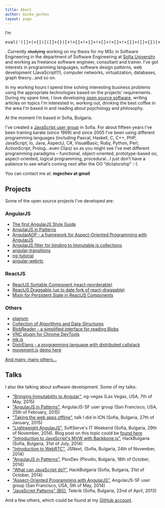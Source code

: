 ```yaml
---
title: About
author: minko_gechev
layout: page
---
```


I&#8217;m

<pre lang="javascript" style="max-height: 50px; overflow: auto;">eval('([]+(+[])[([]+{})[+!+[]+!+[]+!+[]+!+[]+!+[]]+([]+{})[+!+[]]+([]+[][+!+[]])[+!+[]]+([]+![])[+!+[]+!+[]+!+[]]+([]+{})[+!+[]+!+[]+!+[]+!+[]+!+[]+!+[]]+([]+!![])[+!+[]]+([]+!![])[+!+[]+!+[]]+([]+{})[+!+[]+!+[]+!+[]+!+[]+!+[]]+([]+{})[+!+[]+!+[]+!+[]+!+[]+!+[]+!+[]]+([]+{})[+!+[]]+([]+!![])[+!+[]]])[+!+[]+!+[]+!+[]+!+[]+!+[]+!+[]+!+[]+!+[]+!+[]+!+[]+!+[]][([]+{})[+!+[]+!+[]+!+[]+!+[]+!+[]+!+[]]+([]+{})[+!+[]]+([][([]+{})[+!+[]+!+[]+!+[]+!+[]+!+[]]+([]+{})[+!+[]]+([]+[][+!+[]])[+!+[]]+([]+![])[+!+[]+!+[]+!+[]]+([]+{})[+!+[]+!+[]+!+[]+!+[]+!+[]+!+[]]+([]+!![])[+!+[]]+([]+!![])[+!+[]+!+[]]+([]+{})[+!+[]+!+[]+!+[]+!+[]+!+[]]+([]+{})[+!+[]+!+[]+!+[]+!+[]+!+[]+!+[]]+([]+{})[+!+[]]+([]+!![])[+!+[]]][([]+{})[+!+[]+!+[]+!+[]+!+[]+!+[]]+([]+{})[+!+[]]+([]+[][+!+[]])[+!+[]]+([]+![])[+!+[]+!+[]+!+[]]+([]+{})[+!+[]+!+[]+!+[]+!+[]+!+[]+!+[]]+([]+!![])[+!+[]]+([]+!![])[+!+[]+!+[]]+([]+{})[+!+[]+!+[]+!+[]+!+[]+!+[]]+([]+{})[+!+[]+!+[]+!+[]+!+[]+!+[]+!+[]]+([]+{})[+!+[]]+([]+!![])[+!+[]]](([]+!![])[+!+[]]+([]+[][+[]])[+!+[]+!+[]+!+[]]+([]+{})[+!+[]+!+[]+!+[]+!+[]+!+[]+!+[]]+([]+!![])[+!+[]+!+[]]+([]+!![])[+!+[]]+([]+[][+!+[]])[+!+[]]+([]+{})[+!+[]+!+[]+!+[]+!+[]+!+[]+!+[]+!+[]]+([]+{})[+!+[]+!+[]+!+[]+!+[]+!+[]+!+[]]+(+!+[]+!+[]+!+[]+!+[]+!+[]+!+[]+!+[]+!+[]+!+[]+!+[]+!+[]+!+[]+!+[]+!+[]+!+[]+!+[]+!+[])[([]+{})[+!+[]+!+[]+!+[]+!+[]+!+[]+!+[]]+([]+{})[+!+[]]+([]+([]+[])[([]+{})[+!+[]+!+[]+!+[]+!+[]+!+[]]+([]+{})[+!+[]]+([]+[][+!+[]])[+!+[]]+([]+![])[+!+[]+!+[]+!+[]]+([]+{})[+!+[]+!+[]+!+[]+!+[]+!+[]+!+[]]+([]+!![])[+!+[]]+([]+!![])[+!+[]+!+[]]+([]+{})[+!+[]+!+[]+!+[]+!+[]+!+[]]+([]+{})[+!+[]+!+[]+!+[]+!+[]+!+[]+!+[]]+([]+{})[+!+[]]+([]+!![])[+!+[]]])[+!+[]+!+[]+!+[]+!+[]+!+[]+!+[]+!+[]+!+[]+!+[]]+([]+{})[+!+[]+!+[]+!+[]+!+[]+!+[]+!+[]]+([]+!![])[+!+[]]+([]+[][+[]])[+!+[]+!+[]+!+[]+!+[]+!+[]]+([]+[][+!+[]])[+!+[]]+([]+([]+[])[([]+{})[+!+[]+!+[]+!+[]+!+[]+!+[]]+([]+{})[+!+[]]+([]+[][+!+[]])[+!+[]]+([]+![])[+!+[]+!+[]+!+[]]+([]+{})[+!+[]+!+[]+!+[]+!+[]+!+[]+!+[]]+([]+!![])[+!+[]]+([]+!![])[+!+[]+!+[]]+([]+{})[+!+[]+!+[]+!+[]+!+[]+!+[]]+([]+{})[+!+[]+!+[]+!+[]+!+[]+!+[]+!+[]]+([]+{})[+!+[]]+([]+!![])[+!+[]]])[+!+[]+!+[]+!+[]+!+[]+!+[]+!+[]+!+[]+!+[]+!+[]+!+[]+!+[]+!+[]+!+[]+!+[]]](+!+[]+!+[]+!+[]+!+[]+!+[]+!+[]+!+[]+!+[]+!+[]+!+[]+!+[]+!+[]+!+[]+!+[]+!+[]+!+[]+!+[]+!+[]+!+[]+!+[])+([]+[][+[]])[+!+[]+!+[]+!+[]+!+[]+!+[]]+([]+![])[+!+[]+!+[]+!+[]])())[([]+!![])[+!+[]+!+[]]+([]+[][+!+[]])[+!+[]]+([]+[][+[]])[+!+[]+!+[]+!+[]]+([]+![])[+!+[]+!+[]+!+[]]+([]+{})[+!+[]+!+[]+!+[]+!+[]+!+[]]+([]+![])[+!+[]]+(+!+[]+!+[]+!+[]+!+[]+!+[]+!+[]+!+[]+!+[]+!+[]+!+[]+!+[]+!+[]+!+[]+!+[]+!+[]+!+[]+!+[]+!+[]+!+[]+!+[]+!+[]+!+[]+!+[]+!+[]+!+[])[([]+{})[+!+[]+!+[]+!+[]+!+[]+!+[]+!+[]]+([]+{})[+!+[]]+([]+([]+[])[([]+{})[+!+[]+!+[]+!+[]+!+[]+!+[]]+([]+{})[+!+[]]+([]+[][+!+[]])[+!+[]]+([]+![])[+!+[]+!+[]+!+[]]+([]+{})[+!+[]+!+[]+!+[]+!+[]+!+[]+!+[]]+([]+!![])[+!+[]]+([]+!![])[+!+[]+!+[]]+([]+{})[+!+[]+!+[]+!+[]+!+[]+!+[]]+([]+{})[+!+[]+!+[]+!+[]+!+[]+!+[]+!+[]]+([]+{})[+!+[]]+([]+!![])[+!+[]]])[+!+[]+!+[]+!+[]+!+[]+!+[]+!+[]+!+[]+!+[]+!+[]]+([]+{})[+!+[]+!+[]+!+[]+!+[]+!+[]+!+[]]+([]+!![])[+!+[]]+([]+[][+[]])[+!+[]+!+[]+!+[]+!+[]+!+[]]+([]+[][+!+[]])[+!+[]]+([]+([]+[])[([]+{})[+!+[]+!+[]+!+[]+!+[]+!+[]]+([]+{})[+!+[]]+([]+[][+!+[]])[+!+[]]+([]+![])[+!+[]+!+[]+!+[]]+([]+{})[+!+[]+!+[]+!+[]+!+[]+!+[]+!+[]]+([]+!![])[+!+[]]+([]+!![])[+!+[]+!+[]]+([]+{})[+!+[]+!+[]+!+[]+!+[]+!+[]]+([]+{})[+!+[]+!+[]+!+[]+!+[]+!+[]+!+[]]+([]+{})[+!+[]]+([]+!![])[+!+[]]])[+!+[]+!+[]+!+[]+!+[]+!+[]+!+[]+!+[]+!+[]+!+[]+!+[]+!+[]+!+[]+!+[]+!+[]]](+!+[]+!+[]+!+[]+!+[]+!+[]+!+[]+!+[]+!+[]+!+[]+!+[]+!+[]+!+[]+!+[]+!+[]+!+[]+!+[]+!+[]+!+[]+!+[]+!+[]+!+[]+!+[]+!+[]+!+[]+!+[]+!+[]+!+[]+!+[])+([]+[][+[]])[+!+[]+!+[]+!+[]]](([][([]+{})[+!+[]+!+[]+!+[]+!+[]+!+[]]+([]+{})[+!+[]]+([]+[][+!+[]])[+!+[]]+([]+![])[+!+[]+!+[]+!+[]]+([]+{})[+!+[]+!+[]+!+[]+!+[]+!+[]+!+[]]+([]+!![])[+!+[]]+([]+!![])[+!+[]+!+[]]+([]+{})[+!+[]+!+[]+!+[]+!+[]+!+[]]+([]+{})[+!+[]+!+[]+!+[]+!+[]+!+[]+!+[]]+([]+{})[+!+[]]+([]+!![])[+!+[]]][([]+{})[+!+[]+!+[]+!+[]+!+[]+!+[]]+([]+{})[+!+[]]+([]+[][+!+[]])[+!+[]]+([]+![])[+!+[]+!+[]+!+[]]+([]+{})[+!+[]+!+[]+!+[]+!+[]+!+[]+!+[]]+([]+!![])[+!+[]]+([]+!![])[+!+[]+!+[]]+([]+{})[+!+[]+!+[]+!+[]+!+[]+!+[]]+([]+{})[+!+[]+!+[]+!+[]+!+[]+!+[]+!+[]]+([]+{})[+!+[]]+([]+!![])[+!+[]]](([]+!![])[+!+[]]+([]+[][+[]])[+!+[]+!+[]+!+[]]+([]+{})[+!+[]+!+[]+!+[]+!+[]+!+[]+!+[]]+([]+!![])[+!+[]+!+[]]+([]+!![])[+!+[]]+([]+[][+!+[]])[+!+[]]+([]+{})[+!+[]+!+[]+!+[]+!+[]+!+[]+!+[]+!+[]]+([]+{})[+!+[]+!+[]+!+[]+!+[]+!+[]+!+[]]+(+!+[]+!+[]+!+[]+!+[]+!+[]+!+[]+!+[]+!+[]+!+[]+!+[]+!+[]+!+[]+!+[]+!+[]+!+[]+!+[]+!+[])[([]+{})[+!+[]+!+[]+!+[]+!+[]+!+[]+!+[]]+([]+{})[+!+[]]+([]+([]+[])[([]+{})[+!+[]+!+[]+!+[]+!+[]+!+[]]+([]+{})[+!+[]]+([]+[][+!+[]])[+!+[]]+([]+![])[+!+[]+!+[]+!+[]]+([]+{})[+!+[]+!+[]+!+[]+!+[]+!+[]+!+[]]+([]+!![])[+!+[]]+([]+!![])[+!+[]+!+[]]+([]+{})[+!+[]+!+[]+!+[]+!+[]+!+[]]+([]+{})[+!+[]+!+[]+!+[]+!+[]+!+[]+!+[]]+([]+{})[+!+[]]+([]+!![])[+!+[]]])[+!+[]+!+[]+!+[]+!+[]+!+[]+!+[]+!+[]+!+[]+!+[]]+([]+{})[+!+[]+!+[]+!+[]+!+[]+!+[]+!+[]]+([]+!![])[+!+[]]+([]+[][+[]])[+!+[]+!+[]+!+[]+!+[]+!+[]]+([]+[][+!+[]])[+!+[]]+([]+([]+[])[([]+{})[+!+[]+!+[]+!+[]+!+[]+!+[]]+([]+{})[+!+[]]+([]+[][+!+[]])[+!+[]]+([]+![])[+!+[]+!+[]+!+[]]+([]+{})[+!+[]+!+[]+!+[]+!+[]+!+[]+!+[]]+([]+!![])[+!+[]]+([]+!![])[+!+[]+!+[]]+([]+{})[+!+[]+!+[]+!+[]+!+[]+!+[]]+([]+{})[+!+[]+!+[]+!+[]+!+[]+!+[]+!+[]]+([]+{})[+!+[]]+([]+!![])[+!+[]]])[+!+[]+!+[]+!+[]+!+[]+!+[]+!+[]+!+[]+!+[]+!+[]+!+[]+!+[]+!+[]+!+[]+!+[]]](+!+[]+!+[]+!+[]+!+[]+!+[]+!+[]+!+[]+!+[]+!+[]+!+[]+!+[]+!+[]+!+[]+!+[]+!+[]+!+[]+!+[]+!+[]+!+[]+!+[])+([]+[][+[]])[+!+[]+!+[]+!+[]+!+[]+!+[]]+([]+![])[+!+[]+!+[]+!+[]])())[([]+[][+[]])[+!+[]+!+[]+!+[]]+([]+![])[+!+[]+!+[]+!+[]]+([]+{})[+!+[]+!+[]+!+[]+!+[]+!+[]]+([]+![])[+!+[]]+(+!+[]+!+[]+!+[]+!+[]+!+[]+!+[]+!+[]+!+[]+!+[]+!+[]+!+[]+!+[]+!+[]+!+[]+!+[]+!+[]+!+[]+!+[]+!+[]+!+[]+!+[]+!+[]+!+[]+!+[]+!+[])[([]+{})[+!+[]+!+[]+!+[]+!+[]+!+[]+!+[]]+([]+{})[+!+[]]+([]+([]+[])[([]+{})[+!+[]+!+[]+!+[]+!+[]+!+[]]+([]+{})[+!+[]]+([]+[][+!+[]])[+!+[]]+([]+![])[+!+[]+!+[]+!+[]]+([]+{})[+!+[]+!+[]+!+[]+!+[]+!+[]+!+[]]+([]+!![])[+!+[]]+([]+!![])[+!+[]+!+[]]+([]+{})[+!+[]+!+[]+!+[]+!+[]+!+[]]+([]+{})[+!+[]+!+[]+!+[]+!+[]+!+[]+!+[]]+([]+{})[+!+[]]+([]+!![])[+!+[]]])[+!+[]+!+[]+!+[]+!+[]+!+[]+!+[]+!+[]+!+[]+!+[]]+([]+{})[+!+[]+!+[]+!+[]+!+[]+!+[]+!+[]]+([]+!![])[+!+[]]+([]+[][+[]])[+!+[]+!+[]+!+[]+!+[]+!+[]]+([]+[][+!+[]])[+!+[]]+([]+([]+[])[([]+{})[+!+[]+!+[]+!+[]+!+[]+!+[]]+([]+{})[+!+[]]+([]+[][+!+[]])[+!+[]]+([]+![])[+!+[]+!+[]+!+[]]+([]+{})[+!+[]+!+[]+!+[]+!+[]+!+[]+!+[]]+([]+!![])[+!+[]]+([]+!![])[+!+[]+!+[]]+([]+{})[+!+[]+!+[]+!+[]+!+[]+!+[]]+([]+{})[+!+[]+!+[]+!+[]+!+[]+!+[]+!+[]]+([]+{})[+!+[]]+([]+!![])[+!+[]]])[+!+[]+!+[]+!+[]+!+[]+!+[]+!+[]+!+[]+!+[]+!+[]+!+[]+!+[]+!+[]+!+[]+!+[]]](+!+[]+!+[]+!+[]+!+[]+!+[]+!+[]+!+[]+!+[]+!+[]+!+[]+!+[]+!+[]+!+[]+!+[]+!+[]+!+[]+!+[]+!+[]+!+[]+!+[]+!+[]+!+[]+!+[]+!+[]+!+[]+!+[]+!+[]+!+[])+([]+[][+[]])[+!+[]+!+[]+!+[]]](([]+{})[+!+[]+!+[]+!+[]+!+[]+!+[]+!+[]+!+[]])[+[]]+(+!+[]+!+[]+!+[]+!+[]+!+[])+(+!+[]+!+[]+!+[]+!+[]+!+[]))+(+!+[]+!+[]+!+[]+!+[]+!+[]+!+[]+!+[]+!+[]+!+[]+!+[]+!+[]+!+[]+!+[]+!+[]+!+[]+!+[]+!+[]+!+[]+!+[]+!+[]+!+[]+!+[]+!+[]+!+[]+!+[])[([]+{})[+!+[]+!+[]+!+[]+!+[]+!+[]+!+[]]+([]+{})[+!+[]]+([]+([]+[])[([]+{})[+!+[]+!+[]+!+[]+!+[]+!+[]]+([]+{})[+!+[]]+([]+[][+!+[]])[+!+[]]+([]+![])[+!+[]+!+[]+!+[]]+([]+{})[+!+[]+!+[]+!+[]+!+[]+!+[]+!+[]]+([]+!![])[+!+[]]+([]+!![])[+!+[]+!+[]]+([]+{})[+!+[]+!+[]+!+[]+!+[]+!+[]]+([]+{})[+!+[]+!+[]+!+[]+!+[]+!+[]+!+[]]+([]+{})[+!+[]]+([]+!![])[+!+[]]])[+!+[]+!+[]+!+[]+!+[]+!+[]+!+[]+!+[]+!+[]+!+[]]+([]+{})[+!+[]+!+[]+!+[]+!+[]+!+[]+!+[]]+([]+!![])[+!+[]]+([]+[][+[]])[+!+[]+!+[]+!+[]+!+[]+!+[]]+([]+[][+!+[]])[+!+[]]+([]+([]+[])[([]+{})[+!+[]+!+[]+!+[]+!+[]+!+[]]+([]+{})[+!+[]]+([]+[][+!+[]])[+!+[]]+([]+![])[+!+[]+!+[]+!+[]]+([]+{})[+!+[]+!+[]+!+[]+!+[]+!+[]+!+[]]+([]+!![])[+!+[]]+([]+!![])[+!+[]+!+[]]+([]+{})[+!+[]+!+[]+!+[]+!+[]+!+[]]+([]+{})[+!+[]+!+[]+!+[]+!+[]+!+[]+!+[]]+([]+{})[+!+[]]+([]+!![])[+!+[]]])[+!+[]+!+[]+!+[]+!+[]+!+[]+!+[]+!+[]+!+[]+!+[]+!+[]+!+[]+!+[]+!+[]+!+[]]](+!+[]+!+[]+!+[]+!+[]+!+[]+!+[]+!+[]+!+[]+!+[]+!+[]+!+[]+!+[]+!+[]+!+[]+!+[]+!+[]+!+[]+!+[]+!+[]+!+[]+!+[]+!+[]+!+[]+!+[]+!+[]+!+[]+!+[]+!+[])+(+!+[]+!+[]+!+[]+!+[]+!+[]+!+[]+!+[]+!+[]+!+[]+!+[]+!+[]+!+[]+!+[]+!+[]+!+[]+!+[]+!+[]+!+[]+!+[]+!+[]+!+[]+!+[]+!+[]+!+[]+!+[])[([]+{})[+!+[]+!+[]+!+[]+!+[]+!+[]+!+[]]+([]+{})[+!+[]]+([]+([]+[])[([]+{})[+!+[]+!+[]+!+[]+!+[]+!+[]]+([]+{})[+!+[]]+([]+[][+!+[]])[+!+[]]+([]+![])[+!+[]+!+[]+!+[]]+([]+{})[+!+[]+!+[]+!+[]+!+[]+!+[]+!+[]]+([]+!![])[+!+[]]+([]+!![])[+!+[]+!+[]]+([]+{})[+!+[]+!+[]+!+[]+!+[]+!+[]]+([]+{})[+!+[]+!+[]+!+[]+!+[]+!+[]+!+[]]+([]+{})[+!+[]]+([]+!![])[+!+[]]])[+!+[]+!+[]+!+[]+!+[]+!+[]+!+[]+!+[]+!+[]+!+[]]+([]+{})[+!+[]+!+[]+!+[]+!+[]+!+[]+!+[]]+([]+!![])[+!+[]]+([]+[][+[]])[+!+[]+!+[]+!+[]+!+[]+!+[]]+([]+[][+!+[]])[+!+[]]+([]+([]+[])[([]+{})[+!+[]+!+[]+!+[]+!+[]+!+[]]+([]+{})[+!+[]]+([]+[][+!+[]])[+!+[]]+([]+![])[+!+[]+!+[]+!+[]]+([]+{})[+!+[]+!+[]+!+[]+!+[]+!+[]+!+[]]+([]+!![])[+!+[]]+([]+!![])[+!+[]+!+[]]+([]+{})[+!+[]+!+[]+!+[]+!+[]+!+[]]+([]+{})[+!+[]+!+[]+!+[]+!+[]+!+[]+!+[]]+([]+{})[+!+[]]+([]+!![])[+!+[]]])[+!+[]+!+[]+!+[]+!+[]+!+[]+!+[]+!+[]+!+[]+!+[]+!+[]+!+[]+!+[]+!+[]+!+[]]](+!+[]+!+[]+!+[]+!+[]+!+[]+!+[]+!+[]+!+[]+!+[]+!+[]+!+[]+!+[]+!+[]+!+[]+!+[]+!+[]+!+[]+!+[]+!+[]+!+[]+!+[]+!+[]+!+[]+!+[]+!+[]+!+[]+!+[]+!+[])+([]+[][+[]])[+!+[]+!+[]+!+[]]+([]+!![])[+!+[]]+([][([]+{})[+!+[]+!+[]+!+[]+!+[]+!+[]]+([]+{})[+!+[]]+([]+[][+!+[]])[+!+[]]+([]+![])[+!+[]+!+[]+!+[]]+([]+{})[+!+[]+!+[]+!+[]+!+[]+!+[]+!+[]]+([]+!![])[+!+[]]+([]+!![])[+!+[]+!+[]]+([]+{})[+!+[]+!+[]+!+[]+!+[]+!+[]]+([]+{})[+!+[]+!+[]+!+[]+!+[]+!+[]+!+[]]+([]+{})[+!+[]]+([]+!![])[+!+[]]][([]+{})[+!+[]+!+[]+!+[]+!+[]+!+[]]+([]+{})[+!+[]]+([]+[][+!+[]])[+!+[]]+([]+![])[+!+[]+!+[]+!+[]]+([]+{})[+!+[]+!+[]+!+[]+!+[]+!+[]+!+[]]+([]+!![])[+!+[]]+([]+!![])[+!+[]+!+[]]+([]+{})[+!+[]+!+[]+!+[]+!+[]+!+[]]+([]+{})[+!+[]+!+[]+!+[]+!+[]+!+[]+!+[]]+([]+{})[+!+[]]+([]+!![])[+!+[]]](([]+!![])[+!+[]]+([]+[][+[]])[+!+[]+!+[]+!+[]]+([]+{})[+!+[]+!+[]+!+[]+!+[]+!+[]+!+[]]+([]+!![])[+!+[]+!+[]]+([]+!![])[+!+[]]+([]+[][+!+[]])[+!+[]]+([]+{})[+!+[]+!+[]+!+[]+!+[]+!+[]+!+[]+!+[]]+([]+{})[+!+[]+!+[]+!+[]+!+[]+!+[]+!+[]]+(+!+[]+!+[]+!+[]+!+[]+!+[]+!+[]+!+[]+!+[]+!+[]+!+[]+!+[]+!+[]+!+[]+!+[]+!+[]+!+[]+!+[])[([]+{})[+!+[]+!+[]+!+[]+!+[]+!+[]+!+[]]+([]+{})[+!+[]]+([]+([]+[])[([]+{})[+!+[]+!+[]+!+[]+!+[]+!+[]]+([]+{})[+!+[]]+([]+[][+!+[]])[+!+[]]+([]+![])[+!+[]+!+[]+!+[]]+([]+{})[+!+[]+!+[]+!+[]+!+[]+!+[]+!+[]]+([]+!![])[+!+[]]+([]+!![])[+!+[]+!+[]]+([]+{})[+!+[]+!+[]+!+[]+!+[]+!+[]]+([]+{})[+!+[]+!+[]+!+[]+!+[]+!+[]+!+[]]+([]+{})[+!+[]]+([]+!![])[+!+[]]])[+!+[]+!+[]+!+[]+!+[]+!+[]+!+[]+!+[]+!+[]+!+[]]+([]+{})[+!+[]+!+[]+!+[]+!+[]+!+[]+!+[]]+([]+!![])[+!+[]]+([]+[][+[]])[+!+[]+!+[]+!+[]+!+[]+!+[]]+([]+[][+!+[]])[+!+[]]+([]+([]+[])[([]+{})[+!+[]+!+[]+!+[]+!+[]+!+[]]+([]+{})[+!+[]]+([]+[][+!+[]])[+!+[]]+([]+![])[+!+[]+!+[]+!+[]]+([]+{})[+!+[]+!+[]+!+[]+!+[]+!+[]+!+[]]+([]+!![])[+!+[]]+([]+!![])[+!+[]+!+[]]+([]+{})[+!+[]+!+[]+!+[]+!+[]+!+[]]+([]+{})[+!+[]+!+[]+!+[]+!+[]+!+[]+!+[]]+([]+{})[+!+[]]+([]+!![])[+!+[]]])[+!+[]+!+[]+!+[]+!+[]+!+[]+!+[]+!+[]+!+[]+!+[]+!+[]+!+[]+!+[]+!+[]+!+[]]](+!+[]+!+[]+!+[]+!+[]+!+[]+!+[]+!+[]+!+[]+!+[]+!+[]+!+[]+!+[]+!+[]+!+[]+!+[]+!+[]+!+[]+!+[]+!+[]+!+[])+([]+[][+[]])[+!+[]+!+[]+!+[]+!+[]+!+[]]+([]+![])[+!+[]+!+[]+!+[]])())[([]+!![])[+!+[]+!+[]]+([]+[][+!+[]])[+!+[]]+([]+[][+[]])[+!+[]+!+[]+!+[]]+([]+![])[+!+[]+!+[]+!+[]]+([]+{})[+!+[]+!+[]+!+[]+!+[]+!+[]]+([]+![])[+!+[]]+(+!+[]+!+[]+!+[]+!+[]+!+[]+!+[]+!+[]+!+[]+!+[]+!+[]+!+[]+!+[]+!+[]+!+[]+!+[]+!+[]+!+[]+!+[]+!+[]+!+[]+!+[]+!+[]+!+[]+!+[]+!+[])[([]+{})[+!+[]+!+[]+!+[]+!+[]+!+[]+!+[]]+([]+{})[+!+[]]+([]+([]+[])[([]+{})[+!+[]+!+[]+!+[]+!+[]+!+[]]+([]+{})[+!+[]]+([]+[][+!+[]])[+!+[]]+([]+![])[+!+[]+!+[]+!+[]]+([]+{})[+!+[]+!+[]+!+[]+!+[]+!+[]+!+[]]+([]+!![])[+!+[]]+([]+!![])[+!+[]+!+[]]+([]+{})[+!+[]+!+[]+!+[]+!+[]+!+[]]+([]+{})[+!+[]+!+[]+!+[]+!+[]+!+[]+!+[]]+([]+{})[+!+[]]+([]+!![])[+!+[]]])[+!+[]+!+[]+!+[]+!+[]+!+[]+!+[]+!+[]+!+[]+!+[]]+([]+{})[+!+[]+!+[]+!+[]+!+[]+!+[]+!+[]]+([]+!![])[+!+[]]+([]+[][+[]])[+!+[]+!+[]+!+[]+!+[]+!+[]]+([]+[][+!+[]])[+!+[]]+([]+([]+[])[([]+{})[+!+[]+!+[]+!+[]+!+[]+!+[]]+([]+{})[+!+[]]+([]+[][+!+[]])[+!+[]]+([]+![])[+!+[]+!+[]+!+[]]+([]+{})[+!+[]+!+[]+!+[]+!+[]+!+[]+!+[]]+([]+!![])[+!+[]]+([]+!![])[+!+[]+!+[]]+([]+{})[+!+[]+!+[]+!+[]+!+[]+!+[]]+([]+{})[+!+[]+!+[]+!+[]+!+[]+!+[]+!+[]]+([]+{})[+!+[]]+([]+!![])[+!+[]]])[+!+[]+!+[]+!+[]+!+[]+!+[]+!+[]+!+[]+!+[]+!+[]+!+[]+!+[]+!+[]+!+[]+!+[]]](+!+[]+!+[]+!+[]+!+[]+!+[]+!+[]+!+[]+!+[]+!+[]+!+[]+!+[]+!+[]+!+[]+!+[]+!+[]+!+[]+!+[]+!+[]+!+[]+!+[]+!+[]+!+[]+!+[]+!+[]+!+[]+!+[]+!+[]+!+[])+([]+[][+[]])[+!+[]+!+[]+!+[]]](([][([]+{})[+!+[]+!+[]+!+[]+!+[]+!+[]]+([]+{})[+!+[]]+([]+[][+!+[]])[+!+[]]+([]+![])[+!+[]+!+[]+!+[]]+([]+{})[+!+[]+!+[]+!+[]+!+[]+!+[]+!+[]]+([]+!![])[+!+[]]+([]+!![])[+!+[]+!+[]]+([]+{})[+!+[]+!+[]+!+[]+!+[]+!+[]]+([]+{})[+!+[]+!+[]+!+[]+!+[]+!+[]+!+[]]+([]+{})[+!+[]]+([]+!![])[+!+[]]][([]+{})[+!+[]+!+[]+!+[]+!+[]+!+[]]+([]+{})[+!+[]]+([]+[][+!+[]])[+!+[]]+([]+![])[+!+[]+!+[]+!+[]]+([]+{})[+!+[]+!+[]+!+[]+!+[]+!+[]+!+[]]+([]+!![])[+!+[]]+([]+!![])[+!+[]+!+[]]+([]+{})[+!+[]+!+[]+!+[]+!+[]+!+[]]+([]+{})[+!+[]+!+[]+!+[]+!+[]+!+[]+!+[]]+([]+{})[+!+[]]+([]+!![])[+!+[]]](([]+!![])[+!+[]]+([]+[][+[]])[+!+[]+!+[]+!+[]]+([]+{})[+!+[]+!+[]+!+[]+!+[]+!+[]+!+[]]+([]+!![])[+!+[]+!+[]]+([]+!![])[+!+[]]+([]+[][+!+[]])[+!+[]]+([]+{})[+!+[]+!+[]+!+[]+!+[]+!+[]+!+[]+!+[]]+([]+{})[+!+[]+!+[]+!+[]+!+[]+!+[]+!+[]]+(+!+[]+!+[]+!+[]+!+[]+!+[]+!+[]+!+[]+!+[]+!+[]+!+[]+!+[]+!+[]+!+[]+!+[]+!+[]+!+[]+!+[])[([]+{})[+!+[]+!+[]+!+[]+!+[]+!+[]+!+[]]+([]+{})[+!+[]]+([]+([]+[])[([]+{})[+!+[]+!+[]+!+[]+!+[]+!+[]]+([]+{})[+!+[]]+([]+[][+!+[]])[+!+[]]+([]+![])[+!+[]+!+[]+!+[]]+([]+{})[+!+[]+!+[]+!+[]+!+[]+!+[]+!+[]]+([]+!![])[+!+[]]+([]+!![])[+!+[]+!+[]]+([]+{})[+!+[]+!+[]+!+[]+!+[]+!+[]]+([]+{})[+!+[]+!+[]+!+[]+!+[]+!+[]+!+[]]+([]+{})[+!+[]]+([]+!![])[+!+[]]])[+!+[]+!+[]+!+[]+!+[]+!+[]+!+[]+!+[]+!+[]+!+[]]+([]+{})[+!+[]+!+[]+!+[]+!+[]+!+[]+!+[]]+([]+!![])[+!+[]]+([]+[][+[]])[+!+[]+!+[]+!+[]+!+[]+!+[]]+([]+[][+!+[]])[+!+[]]+([]+([]+[])[([]+{})[+!+[]+!+[]+!+[]+!+[]+!+[]]+([]+{})[+!+[]]+([]+[][+!+[]])[+!+[]]+([]+![])[+!+[]+!+[]+!+[]]+([]+{})[+!+[]+!+[]+!+[]+!+[]+!+[]+!+[]]+([]+!![])[+!+[]]+([]+!![])[+!+[]+!+[]]+([]+{})[+!+[]+!+[]+!+[]+!+[]+!+[]]+([]+{})[+!+[]+!+[]+!+[]+!+[]+!+[]+!+[]]+([]+{})[+!+[]]+([]+!![])[+!+[]]])[+!+[]+!+[]+!+[]+!+[]+!+[]+!+[]+!+[]+!+[]+!+[]+!+[]+!+[]+!+[]+!+[]+!+[]]](+!+[]+!+[]+!+[]+!+[]+!+[]+!+[]+!+[]+!+[]+!+[]+!+[]+!+[]+!+[]+!+[]+!+[]+!+[]+!+[]+!+[]+!+[]+!+[]+!+[])+([]+[][+[]])[+!+[]+!+[]+!+[]+!+[]+!+[]]+([]+![])[+!+[]+!+[]+!+[]])())[([]+[][+[]])[+!+[]+!+[]+!+[]]+([]+![])[+!+[]+!+[]+!+[]]+([]+{})[+!+[]+!+[]+!+[]+!+[]+!+[]]+([]+![])[+!+[]]+(+!+[]+!+[]+!+[]+!+[]+!+[]+!+[]+!+[]+!+[]+!+[]+!+[]+!+[]+!+[]+!+[]+!+[]+!+[]+!+[]+!+[]+!+[]+!+[]+!+[]+!+[]+!+[]+!+[]+!+[]+!+[])[([]+{})[+!+[]+!+[]+!+[]+!+[]+!+[]+!+[]]+([]+{})[+!+[]]+([]+([]+[])[([]+{})[+!+[]+!+[]+!+[]+!+[]+!+[]]+([]+{})[+!+[]]+([]+[][+!+[]])[+!+[]]+([]+![])[+!+[]+!+[]+!+[]]+([]+{})[+!+[]+!+[]+!+[]+!+[]+!+[]+!+[]]+([]+!![])[+!+[]]+([]+!![])[+!+[]+!+[]]+([]+{})[+!+[]+!+[]+!+[]+!+[]+!+[]]+([]+{})[+!+[]+!+[]+!+[]+!+[]+!+[]+!+[]]+([]+{})[+!+[]]+([]+!![])[+!+[]]])[+!+[]+!+[]+!+[]+!+[]+!+[]+!+[]+!+[]+!+[]+!+[]]+([]+{})[+!+[]+!+[]+!+[]+!+[]+!+[]+!+[]]+([]+!![])[+!+[]]+([]+[][+[]])[+!+[]+!+[]+!+[]+!+[]+!+[]]+([]+[][+!+[]])[+!+[]]+([]+([]+[])[([]+{})[+!+[]+!+[]+!+[]+!+[]+!+[]]+([]+{})[+!+[]]+([]+[][+!+[]])[+!+[]]+([]+![])[+!+[]+!+[]+!+[]]+([]+{})[+!+[]+!+[]+!+[]+!+[]+!+[]+!+[]]+([]+!![])[+!+[]]+([]+!![])[+!+[]+!+[]]+([]+{})[+!+[]+!+[]+!+[]+!+[]+!+[]]+([]+{})[+!+[]+!+[]+!+[]+!+[]+!+[]+!+[]]+([]+{})[+!+[]]+([]+!![])[+!+[]]])[+!+[]+!+[]+!+[]+!+[]+!+[]+!+[]+!+[]+!+[]+!+[]+!+[]+!+[]+!+[]+!+[]+!+[]]](+!+[]+!+[]+!+[]+!+[]+!+[]+!+[]+!+[]+!+[]+!+[]+!+[]+!+[]+!+[]+!+[]+!+[]+!+[]+!+[]+!+[]+!+[]+!+[]+!+[]+!+[]+!+[]+!+[]+!+[]+!+[]+!+[]+!+[]+!+[])+([]+[][+[]])[+!+[]+!+[]+!+[]]](([]+{})[+!+[]+!+[]+!+[]+!+[]+!+[]+!+[]+!+[]])[+[]]+(+!+[]+!+[]+!+[]+!+[])+(+!+[]+!+[]+!+[]))+([]+![])[+!+[]]+([]+![])[+!+[]+!+[]+!+[]]+([]+[][+[]])[+!+[]+!+[]+!+[]]]()+([]+[][+[]])[+!+[]+!+[]+!+[]+!+[]+!+[]]+([]+[][+!+[]])[+!+[]]+(+!+[]+!+[]+!+[]+!+[]+!+[]+!+[]+!+[]+!+[]+!+[]+!+[]+!+[]+!+[]+!+[]+!+[]+!+[]+!+[]+!+[]+!+[]+!+[]+!+[])[([]+{})[+!+[]+!+[]+!+[]+!+[]+!+[]+!+[]]+([]+{})[+!+[]]+([]+([]+[])[([]+{})[+!+[]+!+[]+!+[]+!+[]+!+[]]+([]+{})[+!+[]]+([]+[][+!+[]])[+!+[]]+([]+![])[+!+[]+!+[]+!+[]]+([]+{})[+!+[]+!+[]+!+[]+!+[]+!+[]+!+[]]+([]+!![])[+!+[]]+([]+!![])[+!+[]+!+[]]+([]+{})[+!+[]+!+[]+!+[]+!+[]+!+[]]+([]+{})[+!+[]+!+[]+!+[]+!+[]+!+[]+!+[]]+([]+{})[+!+[]]+([]+!![])[+!+[]]])[+!+[]+!+[]+!+[]+!+[]+!+[]+!+[]+!+[]+!+[]+!+[]]+([]+{})[+!+[]+!+[]+!+[]+!+[]+!+[]+!+[]]+([]+!![])[+!+[]]+([]+[][+[]])[+!+[]+!+[]+!+[]+!+[]+!+[]]+([]+[][+!+[]])[+!+[]]+([]+([]+[])[([]+{})[+!+[]+!+[]+!+[]+!+[]+!+[]]+([]+{})[+!+[]]+([]+[][+!+[]])[+!+[]]+([]+![])[+!+[]+!+[]+!+[]]+([]+{})[+!+[]+!+[]+!+[]+!+[]+!+[]+!+[]]+([]+!![])[+!+[]]+([]+!![])[+!+[]+!+[]]+([]+{})[+!+[]+!+[]+!+[]+!+[]+!+[]]+([]+{})[+!+[]+!+[]+!+[]+!+[]+!+[]+!+[]]+([]+{})[+!+[]]+([]+!![])[+!+[]]])[+!+[]+!+[]+!+[]+!+[]+!+[]+!+[]+!+[]+!+[]+!+[]+!+[]+!+[]+!+[]+!+[]+!+[]]](+!+[]+!+[]+!+[]+!+[]+!+[]+!+[]+!+[]+!+[]+!+[]+!+[]+!+[]+!+[]+!+[]+!+[]+!+[]+!+[]+!+[]+!+[]+!+[]+!+[]+!+[])+([]+{})[+!+[]]');</pre>

. Currently <strike>studying</strike> working on my thesis for my MSc in Software Engineering in the department of Software Engineering at <a href="http://www.fmi.uni-sofia.bg/en/" target="_blank">Sofia University</a> and working as freelance software engineer, consultant and trainer.
I&#8217;ve got interests in programming languages, software design patterns, web development (JavaScript!!!), computer networks, virtualization, databases, graph theory&#8230;and so on.

In my working hours I spend time solving interesting business problems using the appropriate technologies based on the projects' requirements. During my spare time, I love developing [open source software](https://github.com/mgechev), writing articles on topics I'm interested in, working out, drinking the best coffee in the area I'm based in and reading about psychology and philosophy.

At the moment I&#8217;m based in Sofia, Bulgaria.

I've created a <a title="SofiaJS" href="http://sofiajs.org/" target="_blank">JavaScript user group</a> in Sofia. For about fifteen years I've been training karate (since 1999) and since 2005 I&#8217;ve been using different programming languages (including Pascal, Haskell, C, C++, PHP, JavaScript, Io, Java, AspectJ, C#, VisualBasic, Ruby, Python, Perl, ActionScript, Prolog&#8230;even Clips) so as you might see I&#8217;ve met different programming paradigms &#8211; functional, object-oriented, prototype-based oo, aspect-oriented, logical programming, procedural&#8230;I just don&#8217;t have a patience to see what&#8217;s coming next after the OO &#8220;dictatorship&#8221; :-).

You can contact me at: **mgechev at gmail**

## Projects

Some of the open source projects I've developed are:

### AngularJS

- [The first AngularJS Style Guide](https://github.com/mgechev/angularjs-style-guide)
- [AngularJS in Patterns](https://github.com/mgechev/angularjs-in-patterns)
- [AngularAOP - a framework for Aspect-Oriented Programming with AngularJS](https://github.com/mgechev/angular-aop)
- [AngularJS filter for binding to Immutable.js collections](https://github.com/mgechev/angular-immutable)
- [angular-transitions](http://angular-transitions.mgechev.com/)
- [ng-tutorial](http://ng-tutorial.mgechev.com/)
- [angular-webrtc](https://github.com/mgechev/angular-webrtc)

### ReactJS

- [ReactJS Sortable Component (react-reorderable)](https://github.com/mgechev/react-reorderable)
- [ReactJS Draggable (up to date fork of react-draggable)](https://github.com/mgechev/react-drag)
- [Mixin for Persistent State in ReactJS Components](https://github.com/mgechev/react-pstate)

### Others

- [plainvm](http://plainvm.mgechev.com/)
- [Collection of Algorithms and Data-Structures](https://github.com/mgechev/javascript-algorithms)
- [BlobReader - a simplified interface for reading Blobs](https://github.com/mgechev/blobreader)
- [VNC plugin for Chrome DevTools](https://github.com/mgechev/devtools-vnc)
- [mk.js](https://github.com/mgechev/mk.js)
- [DistrElang - a programming language with distributed callstack](https://github.com/mgechev/DistrElang)
- [movement.js](https://github.com/mgechev/movement.js) [demo here](http://movement.mgechev.com)

[And many, many others...](https://github.com/mgechev)

## Talks

I also like talking about software development. Some of my talks:

- ["Bringing Immutability to Angular"](https://www.youtube.com/watch?v=zeChCjj-tbY), ng-vegas (Las Vegas, USA, 7th of May, 2015)
- ["AngularJS in Patterns"](https://speakerdeck.com/mgechev/angularjs-in-patterns-lightning-talk), AngularJS-SF user group (San Francisco, USA, 25th of February, 2015)
- ["Taking the web apps offline"](https://speakerdeck.com/mgechev/taking-the-web-apps-offline), talk I did in ICN (Sofia, Bulgaria, 27th of January, 2015)
- ["Lightweight AngularJS"](https://speakerdeck.com/mgechev/lightweight-angularjs), SoftServe's IT Weekend (Sofia, Bulgaria, 29th of November, 2014). Blog post on this topic could be [found here](https://github.com/mgechev/light-angularjs)
- ["Introduction to JavaScript's MVW with Backbone.js"](https://speakerdeck.com/mgechev/introduction-to-mvw-in-javascript), HackBulgaria (Sofia, Bulgaria, 31st of July, 2014)
- ["Introduction to WebRTC"](https://github.com/mgechev/webrtc-slides-jsnext), JSNext, (Sofia, Bulgaria, 24th of November, 2014)
- ["AngularJS in Patterns"](https://github.com/mgechev/angularjs-in-patterns-slides-plovdev), PlovDev (Plovdiv, Bulgaria, 18th of October, 2014)
- ["What can JavaScript do?"](https://github.com/mgechev/what-js-can-do-slides), HackBulgaria (Sofia, Bulgaria, 31st of October, 2014)
- ["Aspect-Oriented Programming with AngularJS"](https://github.com/mgechev/angular-aop-talk), AngularJS-SF user group (San Francisco, USA, 5th of May, 2014)
- ["JavaScript Patterns" (BG)](https://www.youtube.com/watch?v=a23oYdqQVvM), Telerik (Sofia, Bulgaria, 22nd of April, 2013)

And a few others, which could be found at my [GitHub account](https://github.com/mgechev).

 [1]: https://github.com/mgechev
